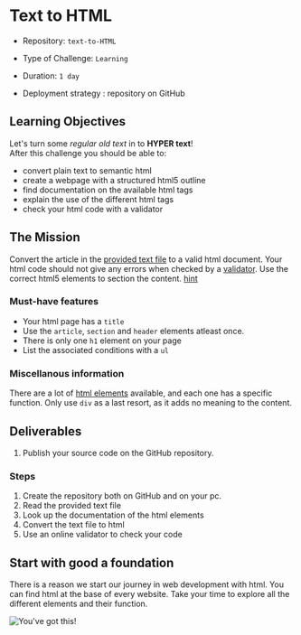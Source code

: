 # Text to HTML

- Repository: `text-to-HTML`  
 
- Type of Challenge: `Learning`  
  
- Duration: `1 day`  
  
- Deployment strategy : repository on GitHub


## Learning Objectives

Let's turn some *regular old text* in to **HYPER text**!   
After this challenge you should be able to:

- convert plain text to semantic html
- create a webpage with a structured html5 outline
- find documentation on the available html tags
- explain the use of the different html tags
- check your html code with a validator

## The Mission

Convert the article in the [provided text file](./assets/accessible-design.txt) to a valid html document. Your html code should not give any errors when checked by a [validator](https://validator.w3.org). Use the correct html5 elements to section the content. [hint](http://html5doctor.com/downloads/h5d-sectioning-flowchart.png)

### Must-have features

- Your html page has a ``title``
- Use the ``article``, ``section`` and ``header`` elements atleast once.
- There is only one ``h1`` element on your page
- List the associated conditions with a ``ul``

### Miscellanous information

There are a lot of [html elements](https://developer.mozilla.org/en-US/docs/Web/HTML/Element) available, and each one has a specific function. Only use ``div`` as a last resort, as it adds no meaning to the content.

## Deliverables
1. Publish your source code on the GitHub repository.

### Steps
1. Create the repository both on GitHub and on your pc.
2. Read the provided text file
3. Look up the documentation of the html elements
4. Convert the text file to html
5. Use an online validator to check your code


## Start with good a foundation

There is a reason we start our journey in web development with html. You can find html at the base of every website. Take your time to explore all the different elements and their function.

![You've got this!](http://78.media.tumblr.com/f9247799ae2fe6613f643957020101c6/tumblr_inline_n80n8u8pSz1sbdww6.gif)

